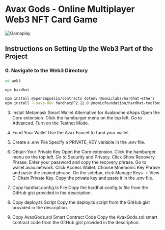 # Avax Gods - Online Multiplayer Web3 NFT Card Game

![Gameplay](https://i.ibb.co/4P2C08x/image.png)


## Instructions on Setting Up the Web3 Part of the Project

### 0. Navigate to the Web3 Directory
```sh
cd web3

npx hardhat

npm install @openzeppelin/contracts dotenv @nomiclabs/hardhat-ethers
npm install --save-dev hardhat@^2.12.0 @nomicfoundation/hardhat-toolbox@^2.0.0
```

3. Install Metamask Smart Wallet Alternative for Avalanche dApps
Open the Core extension.
Click the hamburger menu on the top left.
Go to Advanced.
Turn on the Testnet Mode.
4. Fund Your Wallet
Use the Avax Faucet to fund your wallet.

5. Create a .env File
Specify a PRIVATE_KEY variable in the .env file.

6. Obtain Your Private Key
Open the Core extension.
Click the hamburger menu on the top left.
Go to Security and Privacy.
Click Show Recovery Phrase.
Enter your password and copy the recovery phrase.
Go to wallet.avax.network.
Click Access Wallet.
Choose Mnemonic Key Phrase and paste the copied phrase.
On the sidebar, click Manage Keys -> View C-Chain Private Key.
Copy the private key and paste it in the .env file.
7. Copy hardhat.config.ts File
Copy the hardhat.config.ts file from the GitHub gist provided in the description.

8. Copy deploy.ts Script
Copy the deploy.ts script from the GitHub gist provided in the description.

9. Copy AvaxGods.sol Smart Contract Code
Copy the AvaxGods.sol smart contract code from the GitHub gist provided in the description.
